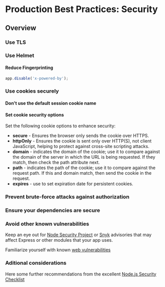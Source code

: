 # Production Best Practices: Security

## Overview

### Use TLS

### Use Helmet

#### Reduce Fingerprinting

```js
app.disable('x-powered-by');
```

### Use cookies securely

#### Don't use the default session cookie name

#### Set cookie security options

Set the following cookie options to enhance security:

* **secure** - Ensures the browser only sends the cookie over HTTPS.
* **httpOnly** - Ensures the cookie is sent only over HTTP(S), not client JavaScript, helping to protect against cross-site scripting attacks.
* **domain** - indicates the domain of the cookie; use it to compare against the domain of the server in which the URL is being requested. If they match, then check the path attribute next.
* **path** - indicates the path of the cookie; use it to compare against the request path. If this and domain match, then send the cookie in the request.
* **expires** - use to set expiration date for persistent cookies.

### Prevent brute-force attacks against authorization

### Ensure your dependencies are secure

### Avoid other known vulnerabilities

Keep an eye out for [Node Security Project](https://github.com/advisories) or [Snyk](https://security.snyk.io/) advisories that may affect Express or other modules that your app uses.

Familiarize yourself with known [web vulnerabilities](https://owasp.org/www-project-top-ten/)

### Aditional considerations

Here some further recommendations from the excellent [Node.js Security Checklist](https://blog.risingstack.com/node-js-security-checklist/)